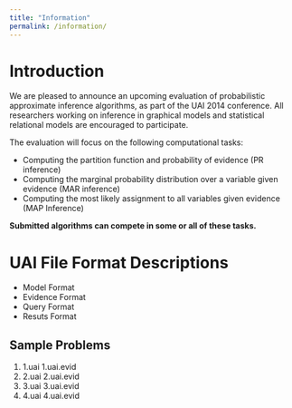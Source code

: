 ```yaml
---
title: "Information"
permalink: /information/
---
```


# Introduction
We are pleased to announce an upcoming evaluation of probabilistic approximate inference algorithms, as part of the UAI
2014 conference. All researchers working on inference in graphical models and statistical relational models are
encouraged to participate.

The evaluation will focus on the following computational tasks:
* Computing the partition function and probability of evidence (PR inference)
* Computing the marginal probability distribution over a variable given evidence (MAR inference)
* Computing the most likely assignment to all variables given evidence (MAP Inference)

**Submitted algorithms can compete in some or all of these tasks.**


# UAI File Format Descriptions
* Model Format
* Evidence Format
* Query Format 
* Resuts Format


## Sample Problems
1. 1.uai 1.uai.evid
2. 2.uai 2.uai.evid
3. 3.uai 3.uai.evid
4. 4.uai 4.uai.evid




